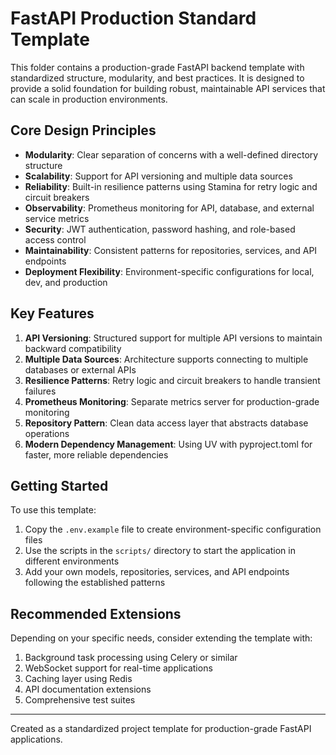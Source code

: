 # FastAPI Production Standard Template

This folder contains a production-grade FastAPI backend template with standardized structure, modularity, and best practices. It is designed to provide a solid foundation for building robust, maintainable API services that can scale in production environments.

## Core Design Principles

- **Modularity**: Clear separation of concerns with a well-defined directory structure
- **Scalability**: Support for API versioning and multiple data sources
- **Reliability**: Built-in resilience patterns using Stamina for retry logic and circuit breakers
- **Observability**: Prometheus monitoring for API, database, and external service metrics
- **Security**: JWT authentication, password hashing, and role-based access control
- **Maintainability**: Consistent patterns for repositories, services, and API endpoints
- **Deployment Flexibility**: Environment-specific configurations for local, dev, and production

## Key Features

1. **API Versioning**: Structured support for multiple API versions to maintain backward compatibility
2. **Multiple Data Sources**: Architecture supports connecting to multiple databases or external APIs
3. **Resilience Patterns**: Retry logic and circuit breakers to handle transient failures
4. **Prometheus Monitoring**: Separate metrics server for production-grade monitoring
5. **Repository Pattern**: Clean data access layer that abstracts database operations
6. **Modern Dependency Management**: Using UV with pyproject.toml for faster, more reliable dependencies

## Getting Started

To use this template:

1. Copy the `.env.example` file to create environment-specific configuration files
2. Use the scripts in the `scripts/` directory to start the application in different environments
3. Add your own models, repositories, services, and API endpoints following the established patterns

## Recommended Extensions

Depending on your specific needs, consider extending the template with:

1. Background task processing using Celery or similar
2. WebSocket support for real-time applications
3. Caching layer using Redis
4. API documentation extensions
5. Comprehensive test suites

---

Created as a standardized project template for production-grade FastAPI applications.
